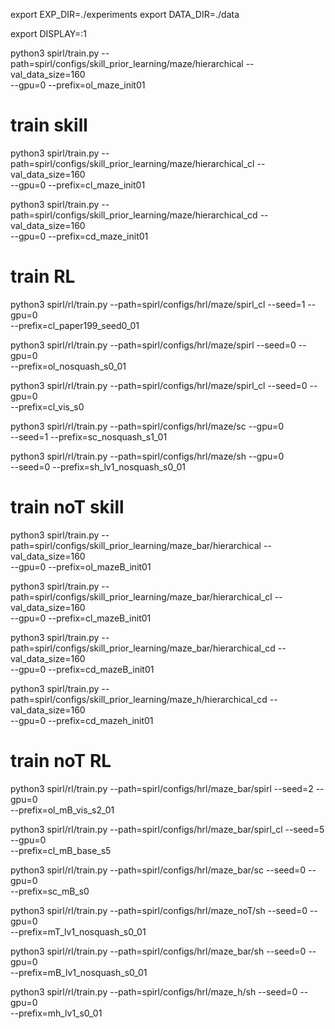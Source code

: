 

export EXP_DIR=./experiments
export DATA_DIR=./data

export DISPLAY=:1

python3 spirl/train.py --path=spirl/configs/skill_prior_learning/maze/hierarchical --val_data_size=160 \
--gpu=0 --prefix=ol_maze_init01


# train skill
python3 spirl/train.py --path=spirl/configs/skill_prior_learning/maze/hierarchical_cl --val_data_size=160 \
--gpu=0 --prefix=cl_maze_init01

python3 spirl/train.py --path=spirl/configs/skill_prior_learning/maze/hierarchical_cd --val_data_size=160 \
--gpu=0 --prefix=cd_maze_init01


# train RL
python3 spirl/rl/train.py --path=spirl/configs/hrl/maze/spirl_cl --seed=1 --gpu=0 \
--prefix=cl_paper199_seed0_01

python3 spirl/rl/train.py --path=spirl/configs/hrl/maze/spirl --seed=0 --gpu=0 \
--prefix=ol_nosquash_s0_01

python3 spirl/rl/train.py --path=spirl/configs/hrl/maze/spirl_cl --seed=0 --gpu=0 \
--prefix=cl_vis_s0

python3 spirl/rl/train.py --path=spirl/configs/hrl/maze/sc  --gpu=0 \
--seed=1 --prefix=sc_nosquash_s1_01

python3 spirl/rl/train.py --path=spirl/configs/hrl/maze/sh  --gpu=0 \
--seed=0 --prefix=sh_lv1_nosquash_s0_01

# train noT skill

python3 spirl/train.py --path=spirl/configs/skill_prior_learning/maze_bar/hierarchical --val_data_size=160 \
--gpu=0 --prefix=ol_mazeB_init01

python3 spirl/train.py --path=spirl/configs/skill_prior_learning/maze_bar/hierarchical_cl --val_data_size=160 \
--gpu=0 --prefix=cl_mazeB_init01

python3 spirl/train.py --path=spirl/configs/skill_prior_learning/maze_bar/hierarchical_cd --val_data_size=160 \
--gpu=0 --prefix=cd_mazeB_init01

python3 spirl/train.py --path=spirl/configs/skill_prior_learning/maze_h/hierarchical_cd --val_data_size=160 \
--gpu=0 --prefix=cd_mazeh_init01

# train noT RL

python3 spirl/rl/train.py --path=spirl/configs/hrl/maze_bar/spirl --seed=2 --gpu=0 \
--prefix=ol_mB_vis_s2_01

python3 spirl/rl/train.py --path=spirl/configs/hrl/maze_bar/spirl_cl --seed=5 --gpu=0 \
--prefix=cl_mB_base_s5

python3 spirl/rl/train.py --path=spirl/configs/hrl/maze_bar/sc --seed=0 --gpu=0 \
--prefix=sc_mB_s0

<!-- no T -->
python3 spirl/rl/train.py --path=spirl/configs/hrl/maze_noT/sh --seed=0 --gpu=0 \
--prefix=mT_lv1_nosquash_s0_01

python3 spirl/rl/train.py --path=spirl/configs/hrl/maze_bar/sh --seed=0 --gpu=0 \
--prefix=mB_lv1_nosquash_s0_01


python3 spirl/rl/train.py --path=spirl/configs/hrl/maze_h/sh --seed=0 --gpu=0 \
--prefix=mh_lv1_s0_01